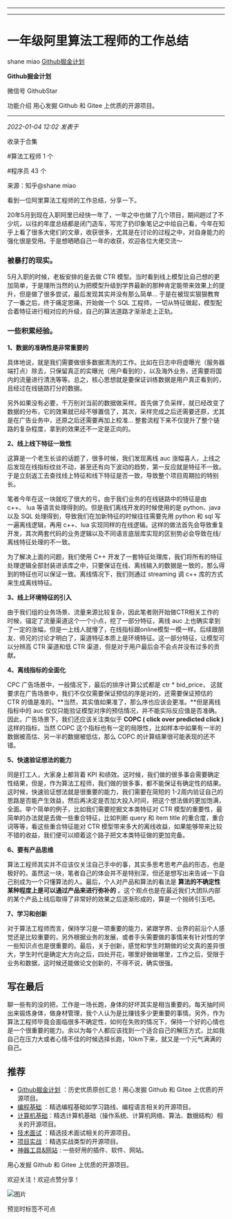 ----------------------------------------
----------------------------------------
#  一年级阿里算法工程师的工作总结

shane miao  [ Github掘金计划 ](javascript:void\(0\);)

**Github掘金计划** ![]()

微信号 GithubStar

功能介绍 用心发掘 Github 和 Gitee 上优质的开源项目。

____

_2022-01-04 12:02_ _发表于_

收录于合集

#算法工程师 1 个

#程序员 43 个

来源：知乎@shane miao

看到一位阿里算法工程师的工作总结，分享一下。

20年5月到现在入职阿里已经快一年了，一年之中也做了几个项目，期间趟过了不少坑，以往的年度总结都是闭门造车，写完了扔印象笔记之中给自己看，今年在知乎上看了很多大佬们的文章，收获很多，尤其是在讨论的过程之中，对自身能力的强化很是受用。于是想晒晒自己一年的收获，欢迎各位大佬交流～

### 被暴打的现实。

5月入职的时候，老板安排的是去做 CTR
模型。当时看到线上模型比自己想的更加简单，于是理所当然的认为把模型升级到学界最新的那种肯定能带来效果上的提升，但是做了很多尝试，最后发现其实并没有那么简单...
于是在被现实狠狠教育了一番之后，终于痛定思痛，开始做一个 SQL 工程师，一切从特征做起，模型配合着特征进行相对应的升级，自己的算法道路才渐渐走上正轨。

### 一些积累经验。

 **1、数据的准确性是非常重要的**

具体地说，就是我们需要做很多数据清洗的工作。比如在日志中将虚曝光（服务器端打点）除去，只保留真正的实曝光（用户看到的），以及海外业务，还需要将国内的流量进行清洗等等。总之，核心思想就是要保证训练数据是用户真正看到的，且经过在线链路打分的数据。

另外如果没有必要，千万别对当前的数据做采样。首先做了负采样，就已经改变了数据的分布，它的效果就已经不够置信了，其次，采样完成之后还需要还原，尤其是在广告业务中，还原之后还需要再加上校准...
整套流程下来不仅提升了整个链路的复杂程度，拿到的效果还不一定是正向的。

 **2、线上线下特征一致性**

这算是一个老生长谈的话题了，很多时候，我们发现离线 auc
涨幅喜人，上线之后发现在线指标纹丝不动，甚至还有向下波动的趋势，第一反应就是特征不一致。于是立刻返工去查找线上特征和线下特征是否一致，导致整个项目周期拉的特别长。

笔者今年在这一块就吃了很大的亏。由于我们业务的在线链路中的特征是由 c++、 lua 等语言处理得到的。但是我们离线开发的时候使用的是
python、java以及 SQL 处理得到，导致我们在加新特征的时候往往需要先用 python 和 sql 写一遍离线逻辑，再用 c++、lua
实现同样的在线逻辑。这样的做法首先会导致重复开发，其次两套代码的业务逻辑以及不同语言底层库实现的区别势必会导致在线/离线特征处理的不一致。

为了解决上面的问题，我们使用 C++
开发了一套特征处理库，我们将所有的特征处理逻辑全部封装进该库之中，只要保证在线、离线输入的数据是一致的，那么得到的特征也可以保证一致。离线情况下，我们则通过
streaming 调 c++ 库的方式来生成离线特征。

 **3、线上环境特征的引入**

由于我们组的业务场景、流量来源比较复杂，因此笔者刚开始做CTR相关工作的时候，锚定了流量渠道这个一个小点，挖了一部分特征，离线 auc
上也确实拿到了一定的涨幅，但是一上线人就懵了，在线指标跟online模型一模一样。后续跟朋友、师兄的讨论才明白了，渠道特征本质上是环境特征。这一部分特征，让模型可以分辨高
CTR 渠道和低 CTR 渠道，但是对于用户最后会不会点并没有过多的贡献。

 **4、离线指标的全面化**

CPC 广告场景中，一般情况下，最后的排序计算公式都是 ctr * bid_price，
这就要求在广告场景中，我们不仅仅需要保证预估的序是对的，还需要保证预估的 CTR
的值是准的。**当然，其实值如果准了，那么序也应该会更准。**但是离线指标中的 auc
仅仅只能验证模型对序的预估情况，并不能实际反应值是否准确。因此，广告场景下，我们还应该关注类似于 **COPC ( **click over
predicted click** )** 这样的指标，当然 COPC 这个指标也有一定的局限性，比如样本中如果有一半的数据被高估、另一半的数据被低估，那么
COPC 的计算结果很可能表现的还不错。

 **5、快速验证想法的能力**

同是打工人，大家身上都背着 KPI
和绩效。这时候，我们做的很多事会需要确定性结果，但是，作为算法工程师，我们做的很多事，都不能保证有确定性的结果。这时候，快速验证想法就是很重要的能力，我们需要在简短的
1-2周内验证自己的思路是否能产生效益，然后再决定是否加大投入时间，把这个想法做的更加饱满，全面。举个简单的例子，比如我们需要挖掘文本类特征对 CTR
模型的重要性，最简单的办法就是去做一些重合特征，比如判断 query 和 item title 的重合度，重合词等等，看这些重合特征能对 CTR
模型带来多大的离线收益，如果能够带来比较不错的收益，我们便可以顺着这个路子把文本类特征做的更加完备。

 **6、要有产品思维**

算法工程师其实并不应该仅关注自己手中的事，其实多思考思考产品的形态，也是极好的。虽然这一块，笔者自己的体会并不是特别深，但还是想写出来告诫一下自己别成为一个只懂算法的人。最后，个人对产品和算法的看法是
**算法的不确定性某种程度上是可以通过产品来进行弥补的**
。这个观点也是在最近我们大团队内部的某个产品上线后取得了非常好的效果之后逐渐形成的，算是一个抛砖引玉吧。

 **7、学习和创新**

对于算法工程师而言，保持学习是一项重要的能力，紧跟学界、业界的前沿个人感觉还是比较重要的，另外根据业务的发展，或者手头需要做的事情来有针对性的学一些知识点也是很重要的。最后，关于创新，感觉和学生时期做的论文真的差异很大，学生时代是确定大方向之后，四处开花，哪里好做做哪里，工作之后，受限于业务和数据，这时候还能做论文创新的，不得不说，确实很强。

## 写在最后

聊一些有的没的把，工作是一场长跑，身体的好坏其实是相当重要的。每天抽时间出来锻炼身体，做身材管理，我个人认为是比赚钱多少更重要的事情。另外，作为算法工程师毕竟会面临很多不确定性，如何在失败的情况下，保持一个好的心情也是一个很重要的能力。余以为每个人都应该找到一个适合自己的解压方式，比如我自己在压力大或者心情不佳的时候选择长跑，10km下来，就又是一个元气满满的自己。

## 推荐

  * [Github掘金计划](https://mp.weixin.qq.com/mp/appmsgalbum?__biz=MzIwNDgzMzI3Mg==&action=getalbum&album_id=1571213952619954180#wechat_redirect) ：历史优质原创汇总！用心发掘 Github 和 Gitee 上优质的开源项目。
  * [编程基础](https://mp.weixin.qq.com/mp/appmsgalbum?action=getalbum&album_id=1632585323454971905&__biz=MzIwNDgzMzI3Mg==#wechat_redirect) ：精选编程基础如学习路线、编程语言相关的开源项目。
  * [计算机基础](https://mp.weixin.qq.com/mp/appmsgalbum?action=getalbum&album_id=1635325633234780161&__biz=MzIwNDgzMzI3Mg==#wechat_redirect)：精选计算机基础（操作系统、计算机网络、算法、数据结构）相关的开源项目。
  * [技术面试](https://mp.weixin.qq.com/mp/appmsgalbum?action=getalbum&album_id=1632589980491366403&__biz=MzIwNDgzMzI3Mg==#wechat_redirect) ：精选技术面试相关的开源项目。
  * [项目实战](https://mp.weixin.qq.com/mp/appmsgalbum?action=getalbum&album_id=1632590550748938241&__biz=MzIwNDgzMzI3Mg==#wechat_redirect) ：精选实战类型的开源项目。
  * [神器工具&网站](https://mp.weixin.qq.com/mp/appmsgalbum?__biz=MzIwNDgzMzI3Mg==&action=getalbum&album_id=1692140336665378820#wechat_redirect) : 一些好用的插件、软件、网站。

  

用心发掘 Github 和 Gitee 上优质的开源项目。

欢迎关注！欢迎点赞分享！

![图片](https://mmbiz.qpic.cn/mmbiz_jpg/BcyAypujBVZqeicvzhcGl7FLyAw3Xsu2POdZOiaPnQXryMp8gyzkcKF4NGgOydQcCWhicNREhf8fQ1euq2lTzhrtA/640?wx_fmt=jpeg)

预览时标签不可点

